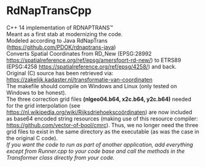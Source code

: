 # RdNapTransCpp
C++ 14 implementation of RDNAPTRANS™  
Meant as a first stab at modernizing the code.  
Modeled according to Java RdNapTrans (https://github.com/PDOK/rdnaptrans-java)  
Converts Spatial Coordinates from RD_New (EPSG:28992 https://spatialreference.org/ref/epsg/amersfoort-rd-new/) to ETRS89 (EPSG:4258 https://spatialreference.org/ref/epsg/4258/) and back.  
Original (C) source has been retrieved via:
https://zakelijk.kadaster.nl/transformatie-van-coordinaten  
The makefile should compile on Windows and Linux (only tested on Windows to be honest).  
The three correction grid files **(nlgeo04.b64, x2c.b64, y2c.b64)** needed for the grid interpolation (see https://nl.wikipedia.org/wiki/Rijksdriehoekscoördinaten) are now included as base64 encoded string resources (making use of this resource compiler: https://github.com/vector-of-bool/cmrc).
Thus, we no longer need the three grid files to exist in the same directory as the executable (as was the case in the original C code).   
*If you want the code to run as part of another application, add everything except from Runner.cpp to your code base and call the methods in the Transformer class directly from your code.*
